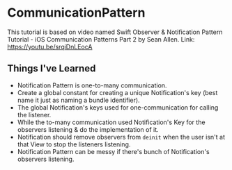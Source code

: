 # CommunicationPattern
This tutorial is based on video named Swift Observer & Notification Pattern Tutorial - iOS Communication Patterns Part 2 by Sean Allen.
Link: https://youtu.be/srqiDnLEocA

## Things I've Learned

* Notification Pattern is one-to-many communication.
* Create a global constant for creating a unique Notification's key (best name it just as naming a bundle identifier).
* The global Notification's keys used for one-communication for calling the listener.
* While the to-many communication used Notification's Key for the observers listening & do the implementation of it.
* Notification should remove observers from `deinit` when the user isn't at that View to stop the listeners listening.
* Notification Pattern can be messy if there's bunch of Notification's observers listening.
